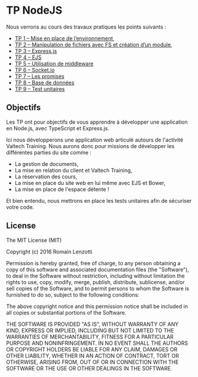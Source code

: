 # TP NodeJS

Nous verrons au cours des travaux pratiques les points suivants :

* [TP 1 – Mise en place de l’environnement](https://github.com/Romakita/tp-nodejs/blob/master/installation.md),
* [TP 2 – Manipulation de fichiers avec FS et création d’un module](https://github.com/Romakita/tp-nodejs/blob/master/fs.md),
* [TP 3 – Express.js](https://github.com/Romakita/tp-nodejs/blob/master/express.md)
* [TP 4 – EJS](https://github.com/Romakita/tp-nodejs/blob/master/ejs.md)
* [TP 5 – Utilisation de middleware](https://github.com/Romakita/tp-nodejs/blob/master/middleware.md)
* [TP 6 – Socket.io](https://github.com/Romakita/tp-nodejs/blob/master/socketio.md)
* [TP 7 – Les promises](https://github.com/Romakita/tp-nodejs/blob/master/promise.md) 
* [TP 8 – Base de données](https://github.com/Romakita/tp-nodejs/blob/master/mongoose.md)
* [TP 9 – Test unitaires](https://github.com/Romakita/tp-nodejs/blob/master/test-unitaires.md)


## Objectifs

Les TP ont pour objectifs de vous apprendre à développer une application en Node.js, avec TypeScript et Express.js.

Ici nous développerons une application web articulé autours de l'activité Valtech Training. Nous aurons donc pour 
missions de développer les différentes parties du site comme :

- La gestion de documents,
- La mise en relation du client et Valtech Training,
- La réservation des cours,
- La mise en place du site web en lui même avec EJS et Bower,
- La mise en place de l'espace détente !

Et bien entendu, nous mettrons en place les tests unitaires afin de sécuriser votre code.

## License

The MIT License (MIT)

Copyright (c) 2016 Romain Lenzotti

Permission is hereby granted, free of charge, to any person obtaining a copy of this software and associated documentation files (the "Software"), to deal in the Software without restriction, including without limitation the rights to use, copy, modify, merge, publish, distribute, sublicense, and/or sell copies of the Software, and to permit persons to whom the Software is furnished to do so, subject to the following conditions:

The above copyright notice and this permission notice shall be included in all copies or substantial portions of the Software.

THE SOFTWARE IS PROVIDED "AS IS", WITHOUT WARRANTY OF ANY KIND, EXPRESS OR IMPLIED, INCLUDING BUT NOT LIMITED TO THE WARRANTIES OF MERCHANTABILITY, FITNESS FOR A PARTICULAR PURPOSE AND NONINFRINGEMENT. IN NO EVENT SHALL THE AUTHORS OR COPYRIGHT HOLDERS BE LIABLE FOR ANY CLAIM, DAMAGES OR OTHER LIABILITY, WHETHER IN AN ACTION OF CONTRACT, TORT OR OTHERWISE, ARISING FROM, OUT OF OR IN CONNECTION WITH THE SOFTWARE OR THE USE OR OTHER DEALINGS IN THE SOFTWARE.
